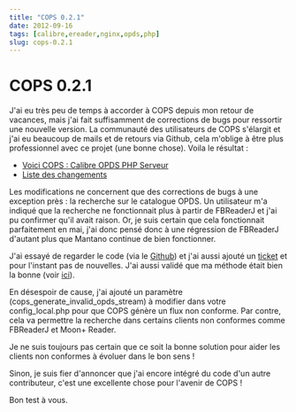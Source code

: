```yaml
---
title: "COPS 0.2.1"
date: 2012-09-16
tags: [calibre,ereader,nginx,opds,php]
slug: cops-0.2.1
---
```

# COPS 0.2.1

J'ai eu très peu de temps à accorder à COPS depuis mon retour de vacances, mais j'ai fait suffisamment de corrections de bugs pour ressortir une nouvelle version. La communauté des utilisateurs de COPS s'élargit et j'ai eu beaucoup de mails et de retours via Github, cela m'oblige à être plus professionnel avec ce projet (une bonne chose). Voila le résultat :

* [Voici COPS : Calibre OPDS PHP Serveur](/fr/projects/calibre-opds-php-server)
* [Liste des changements](https://github.com/seblucas/cops/blob/master/CHANGELOG)

Les modifications ne concernent que des corrections de bugs à une exception près : la recherche sur le catalogue OPDS. Un utilisateur m'a indiqué que la recherche ne fonctionnait plus à partir de FBReaderJ et j'ai pu confirmer qu'il avait raison. Or, je suis certain que cela fonctionnait parfaitement en mai, j'ai donc pensé donc à une régression de FBReaderJ d'autant plus que Mantano continue de bien fonctionner. 

J'ai essayé de regarder le code (via le [Github](https://github.com/geometer/FBReaderJ)) et j'ai aussi ajouté un [ticket](https://github.com/geometer/FBReaderJ/issues/70) et pour l'instant pas de nouvelles. J'ai aussi validé que ma méthode était bien la bonne (voir [ici](https://groups.google.com/forum/?fromgroups=#!topic/openpub/8Gnd5UgDCUE)).

En désespoir de cause, j'ai ajouté un paramètre (cops_generate_invalid_opds_stream) à modifier dans votre config_local.php pour que COPS génère un flux non conforme. Par contre, cela va permettre la recherche dans certains clients non conformes comme FBReaderJ et Moon+ Reader. 

Je ne suis toujours pas certain que ce soit la bonne solution pour aider les clients non conformes à évoluer dans le bon sens !

Sinon, je suis fier d'annoncer que j'ai encore intégré du code d'un autre contributeur, c'est une excellente chose pour l'avenir de COPS !

Bon test à vous.

